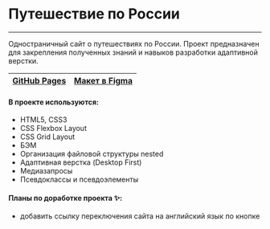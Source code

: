 # Путешествие по России
------
Одностраничный сайт о путешествиях по России.
Проект предназначен для закрепления полученных знаний и навыков разработки адаптивной верстки. 

| [GitHub Pages](https://dizhukova.github.io/russian-travel/) | [Макет в Figma](https://www.figma.com/file/5S2WSbEFL6awjVWJ0NWL8Q/Sprint-3_-Russia-_-desktop-mobile?node-id=28503%3A0) |
| ------ | ------ |

#### В проекте используются:
* HTML5, CSS3
* CSS Flexbox Layout
* CSS Grid Layout
* БЭМ
* Организация файловой структуры nested
* Адаптивная верстка (Desktop First)
* Медиазапросы
* Псевдоклассы и псевдоэлементы

#### Планы по доработке проекта ✨:
* добавить ссылку переключения сайта на английский язык по кнопке